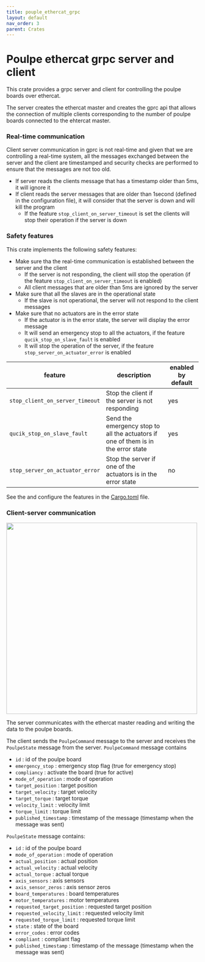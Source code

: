 ```yaml
---
title: pouple_ethercat_grpc
layout: default
nav_order: 3
parent: Crates
---
```


# Poulpe ethercat grpc server and client

This crate provides a grpc server and client for controlling the poulpe boards over ethercat.

The server creates the ethercat master and creates the gprc api that allows the connection of multiple clients corresponding to the number of poulpe boards connected to the ehtercat master.

### Real-time communication 
Client server communication in gprc is not real-time and given that we are controlling a real-time system, all the messages exchanged between the server and the client are timestamped and security checks are performed to ensure that the messages are not too old.

- If server reads the clients message that has a timestamp older than 5ms, it will ignore it
- If client reads the server messages that are older than 1second (defined in the configuration file), it will consider that the server is down and will kill the program
    - If the feature `stop_client_on_server_timeout` is set the clients will stop their operation if the server is down

### Safety features

This crate implements the following safety features:
- Make sure tha the real-time communication is established between the server and the client
    - If the server is not responding, the client will stop the operation (if the feature `stop_client_on_server_timeout` is enabled)
    - All client messages that are older than 5ms are ignored by the server
- Make sure that all the slaves are in the operational state
    - If the slave is not operational, the server will not respond to the client messages
- Make sure that no actuators are in the error state
    - If the actuator is in the error state, the server will display the error message
    - It will send an emergency stop to all the actuators, if the feature `qucik_stop_on_slave_fault` is enabled
    - It will stop the operation of the server, if the feature `stop_server_on_actuator_error` is enabled

feature | description | enabled by default
--- | --- | ---
`stop_client_on_server_timeout` | Stop the client if the server is not responding | yes
`qucik_stop_on_slave_fault` | Send the emergency stop to all the actuators if one of them is in the error state | yes
`stop_server_on_actuator_error` | Stop the server if one of the actuators is in the error state | no

See the and configure the features in the [Cargo.toml]({{site.github_url}}poulpe_ethercat_grpc/Cargo.toml) file.

### Client-server communication

<img src="../../images/grpc.png" width="500">

The server communicates with the ethercat master reading and writing the data to the poulpe boards.

The client sends the `PoulpeCommand` message to the server and receives the `PoulpeState` message from the server. `PoulpeCommand` message contains 
- `id` : id of the poulpe board
- `emergency_stop` : emergency stop flag (true for emergency stop)
- `compliancy` : activate the board (true for active)
- `mode_of_operation` : mode of operation 
- `target_position` : target position 
- `target_velocity` : target velocity
- `target_torque` : target torque
- `velocity_limit` : velocity limit
- `torque_limit` : torque limit
- `published_timestamp` : timestamp of the message (timestamp when the message was sent)

`PoulpeState` message contains:
- `id` : id of the poulpe board
- `mode_of_operation` : mode of operation
- `actual_position` : actual position
- `actual_velocity` : actual velocity
- `actual_torque` : actual torque
- `axis_sensors` : axis sensors
- `axis_sensor_zeros` : axis sensor zeros
- `board_temperatures` : board temperatures
- `motor_temperatures` : motor temperatures
- `requested_target_position` : requested target position
- `requested_velocity_limit` : requested velocity limit
- `requested_torque_limit` : requested torque limit
- `state` : state of the board
- `error_codes` : error codes
- `compliant` : compliant flag
- `published_timestamp` : timestamp of the message (timestamp when the message was sent)
